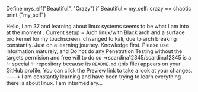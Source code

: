 Define mys_elf("Beautiful", "Crazy")
  if Beautiful = my_self:
      crazy == chaotic
    print ("my_self")
    
   Hello, I am 37 and learning about linux systems seems to be what I am into at the moment  . Current setup = Arch linux/with Black arch and a surface pro kernel for my touchscreen. chsanged to kali, due to arch breaking constantly.  Just on a learning journey.  Knowledge first. Please use information maturely, and Do not do any Penetration Testing without the targets permision and free will to do so
  =>scardina12345/scardina12345 is a ✨ special ✨ repository because its `README.md` (this file) appears on your GitHub profile.
You can click the Preview link to take a look at your changes.
--->
I am constantly learning and have been trying to learn everything there is about linux.  I am intermediary... 
